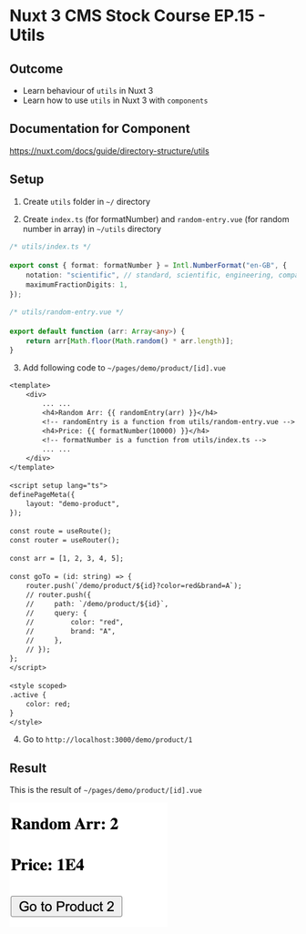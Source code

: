 # Nuxt 3 CMS Stock Course EP.15 - Utils

## Outcome

-   Learn behaviour of `utils` in Nuxt 3
-   Learn how to use `utils` in Nuxt 3 with `components`

## Documentation for Component

https://nuxt.com/docs/guide/directory-structure/utils

## Setup

1. Create `utils` folder in `~/` directory

2. Create `index.ts` (for formatNumber) and `random-entry.vue` (for random number in array) in `~/utils` directory

```ts
/* utils/index.ts */

export const { format: formatNumber } = Intl.NumberFormat("en-GB", {
    notation: "scientific", // standard, scientific, engineering, compact. You can pick one of these
    maximumFractionDigits: 1,
});
```

```ts
/* utils/random-entry.vue */

export default function (arr: Array<any>) {
    return arr[Math.floor(Math.random() * arr.length)];
}
```

3. Add following code to `~/pages/demo/product/[id].vue`

```vue
<template>
    <div>
        ... ...
        <h4>Random Arr: {{ randomEntry(arr) }}</h4>
        <!-- randomEntry is a function from utils/random-entry.vue -->
        <h4>Price: {{ formatNumber(10000) }}</h4>
        <!-- formatNumber is a function from utils/index.ts -->
        ... ...
    </div>
</template>

<script setup lang="ts">
definePageMeta({
    layout: "demo-product",
});

const route = useRoute();
const router = useRouter();

const arr = [1, 2, 3, 4, 5];

const goTo = (id: string) => {
    router.push(`/demo/product/${id}?color=red&brand=A`);
    // router.push({
    //     path: `/demo/product/${id}`,
    //     query: {
    //         color: "red",
    //         brand: "A",
    //     },
    // });
};
</script>

<style scoped>
.active {
    color: red;
}
</style>
```

4. Go to `http://localhost:3000/demo/product/1`

## Result

This is the result of `~/pages/demo/product/[id].vue`

![Result](./images/ep15/result1.png)
